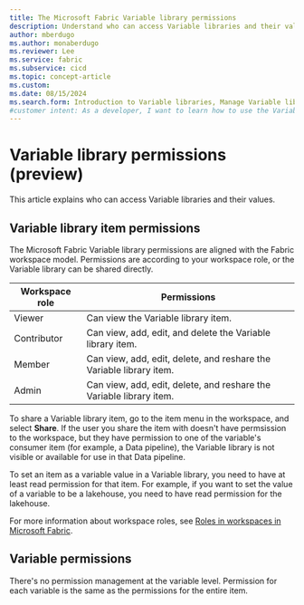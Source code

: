 ```yaml
---
title: The Microsoft Fabric Variable library permissions
description: Understand who can access Variable libraries and their values.
author: mberdugo
ms.author: monaberdugo
ms.reviewer: Lee
ms.service: fabric
ms.subservice: cicd
ms.topic: concept-article
ms.custom:
ms.date: 08/15/2024
ms.search.form: Introduction to Variable libraries, Manage Variable libraries, Variable library permissions, variable types
#customer intent: As a developer, I want to learn how to use the Variable library item and who has permission to view and edit them.
---
```


# Variable library permissions (preview)

This article explains who can access Variable libraries and their values.

## Variable library item permissions

The Microsoft Fabric Variable library permissions are aligned with the Fabric workspace model. Permissions are according to your workspace role, or the Variable library can be shared directly.

Workspace role | Permissions
---------------|------------
Viewer | Can view the Variable library item.
Contributor | Can view, add, edit, and delete the Variable library item.
Member | Can view, add, edit, delete, and reshare the Variable library item.
Admin | Can view, add, edit, delete, and reshare the Variable library item.

To share a Variable library item, go to the item menu in the workspace, and select **Share**. If the user you share the item with doesn't have permsission to the workspace, but they have permission to one of the variable's consumer item (for example, a Data pipeline), the Variable library is not visible or available for use in that Data pipeline.

To set an item as a variable value in a Variable library, you need to have at least read permission for that item. For example, if you want to set the value of a variable to be a lakehouse, you need to have read permission for the lakehouse.

For more information about workspace roles, see [Roles in workspaces in Microsoft Fabric](../../get-started/roles-workspaces.md).

## Variable permissions

There's no permission management at the variable level. Permission for each variable is the same as the permissions for the entire item.
